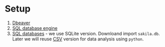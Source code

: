 # Setup
1. [Dbeaver](https://dbeaver.io/download/)
2. [SQL database engine](https://sqlite.org/index.html)
3. [SQL databases](https://github.com/ivanceras/sakila) - we use SQLite version. Downloand import `sakila.db`. Later we will reuse [CSV](https://github.com/ivanceras/sakila/tree/master/csv-sakila-db) version for data analysis using `python`.

